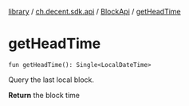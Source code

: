 [library](../../index.md) / [ch.decent.sdk.api](../index.md) / [BlockApi](index.md) / [getHeadTime](./get-head-time.md)

# getHeadTime

`fun getHeadTime(): Single<LocalDateTime>`

Query the last local block.

**Return**
the block time

